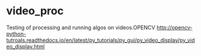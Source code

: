 # video_proc
Testing of processing and running algos on videos.OPENCV
http://opencv-python-tutroals.readthedocs.io/en/latest/py_tutorials/py_gui/py_video_display/py_video_display.html